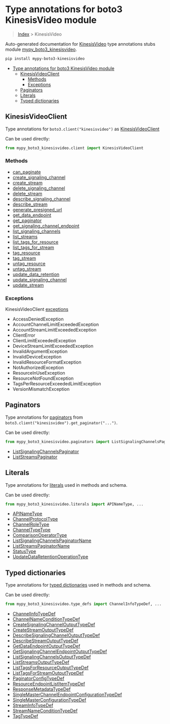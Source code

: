 # Type annotations for boto3 KinesisVideo module

> [Index](..) > KinesisVideo

Auto-generated documentation for
[KinesisVideo](https://boto3.amazonaws.com/v1/documentation/api/1.17.76/reference/services/kinesisvideo.html#KinesisVideo)
type annotations stubs module
[mypy_boto3_kinesisvideo](https://pypi.org/project/mypy-boto3-kinesisvideo/).

```bash
pip install mypy-boto3-kinesisvideo
```

- [Type annotations for boto3 KinesisVideo module](#type-annotations-for-boto3-kinesisvideo-module)
  - [KinesisVideoClient](#kinesisvideoclient)
    - [Methods](#methods)
    - [Exceptions](#exceptions)
  - [Paginators](#paginators)
  - [Literals](#literals)
  - [Typed dictionaries](#typed-dictionaries)

## KinesisVideoClient

Type annotations for `boto3.client("kinesisvideo")` as
[KinesisVideoClient](./client.md)

Can be used directly:

```python
from mypy_boto3_kinesisvideo.client import KinesisVideoClient
```

### Methods

- [can_paginate](./client.md#can_paginate)
- [create_signaling_channel](./client.md#create_signaling_channel)
- [create_stream](./client.md#create_stream)
- [delete_signaling_channel](./client.md#delete_signaling_channel)
- [delete_stream](./client.md#delete_stream)
- [describe_signaling_channel](./client.md#describe_signaling_channel)
- [describe_stream](./client.md#describe_stream)
- [generate_presigned_url](./client.md#generate_presigned_url)
- [get_data_endpoint](./client.md#get_data_endpoint)
- [get_paginator](./client.md#get_paginator)
- [get_signaling_channel_endpoint](./client.md#get_signaling_channel_endpoint)
- [list_signaling_channels](./client.md#list_signaling_channels)
- [list_streams](./client.md#list_streams)
- [list_tags_for_resource](./client.md#list_tags_for_resource)
- [list_tags_for_stream](./client.md#list_tags_for_stream)
- [tag_resource](./client.md#tag_resource)
- [tag_stream](./client.md#tag_stream)
- [untag_resource](./client.md#untag_resource)
- [untag_stream](./client.md#untag_stream)
- [update_data_retention](./client.md#update_data_retention)
- [update_signaling_channel](./client.md#update_signaling_channel)
- [update_stream](./client.md#update_stream)

### Exceptions

KinesisVideoClient [exceptions](./client.md#exceptions)

- AccessDeniedException
- AccountChannelLimitExceededException
- AccountStreamLimitExceededException
- ClientError
- ClientLimitExceededException
- DeviceStreamLimitExceededException
- InvalidArgumentException
- InvalidDeviceException
- InvalidResourceFormatException
- NotAuthorizedException
- ResourceInUseException
- ResourceNotFoundException
- TagsPerResourceExceededLimitException
- VersionMismatchException

## Paginators

Type annotations for [paginators](./paginators.md) from
`boto3.client("kinesisvideo").get_paginator("...")`.

Can be used directly:

```python
from mypy_boto3_kinesisvideo.paginators import ListSignalingChannelsPaginator, ...
```

- [ListSignalingChannelsPaginator](./paginators.md#listsignalingchannelspaginator)
- [ListStreamsPaginator](./paginators.md#liststreamspaginator)

## Literals

Type annotations for [literals](./literals.md) used in methods and schema.

Can be used directly:

```python
from mypy_boto3_kinesisvideo.literals import APINameType, ...
```

- [APINameType](./literals.md#apinametype)
- [ChannelProtocolType](./literals.md#channelprotocoltype)
- [ChannelRoleType](./literals.md#channelroletype)
- [ChannelTypeType](./literals.md#channeltypetype)
- [ComparisonOperatorType](./literals.md#comparisonoperatortype)
- [ListSignalingChannelsPaginatorName](./literals.md#listsignalingchannelspaginatorname)
- [ListStreamsPaginatorName](./literals.md#liststreamspaginatorname)
- [StatusType](./literals.md#statustype)
- [UpdateDataRetentionOperationType](./literals.md#updatedataretentionoperationtype)

## Typed dictionaries

Type annotations for [typed dictionaries](./type_defs.md) used in methods and
schema.

Can be used directly:

```python
from mypy_boto3_kinesisvideo.type_defs import ChannelInfoTypeDef, ...
```

- [ChannelInfoTypeDef](./type_defs.md#channelinfotypedef)
- [ChannelNameConditionTypeDef](./type_defs.md#channelnameconditiontypedef)
- [CreateSignalingChannelOutputTypeDef](./type_defs.md#createsignalingchanneloutputtypedef)
- [CreateStreamOutputTypeDef](./type_defs.md#createstreamoutputtypedef)
- [DescribeSignalingChannelOutputTypeDef](./type_defs.md#describesignalingchanneloutputtypedef)
- [DescribeStreamOutputTypeDef](./type_defs.md#describestreamoutputtypedef)
- [GetDataEndpointOutputTypeDef](./type_defs.md#getdataendpointoutputtypedef)
- [GetSignalingChannelEndpointOutputTypeDef](./type_defs.md#getsignalingchannelendpointoutputtypedef)
- [ListSignalingChannelsOutputTypeDef](./type_defs.md#listsignalingchannelsoutputtypedef)
- [ListStreamsOutputTypeDef](./type_defs.md#liststreamsoutputtypedef)
- [ListTagsForResourceOutputTypeDef](./type_defs.md#listtagsforresourceoutputtypedef)
- [ListTagsForStreamOutputTypeDef](./type_defs.md#listtagsforstreamoutputtypedef)
- [PaginatorConfigTypeDef](./type_defs.md#paginatorconfigtypedef)
- [ResourceEndpointListItemTypeDef](./type_defs.md#resourceendpointlistitemtypedef)
- [ResponseMetadataTypeDef](./type_defs.md#responsemetadatatypedef)
- [SingleMasterChannelEndpointConfigurationTypeDef](./type_defs.md#singlemasterchannelendpointconfigurationtypedef)
- [SingleMasterConfigurationTypeDef](./type_defs.md#singlemasterconfigurationtypedef)
- [StreamInfoTypeDef](./type_defs.md#streaminfotypedef)
- [StreamNameConditionTypeDef](./type_defs.md#streamnameconditiontypedef)
- [TagTypeDef](./type_defs.md#tagtypedef)
